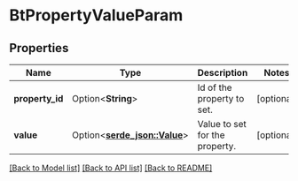 # BtPropertyValueParam

## Properties

Name | Type | Description | Notes
------------ | ------------- | ------------- | -------------
**property_id** | Option<**String**> | Id of the property to set. | [optional]
**value** | Option<[**serde_json::Value**](.md)> | Value to set for the property. | [optional]

[[Back to Model list]](../README.md#documentation-for-models) [[Back to API list]](../README.md#documentation-for-api-endpoints) [[Back to README]](../README.md)


